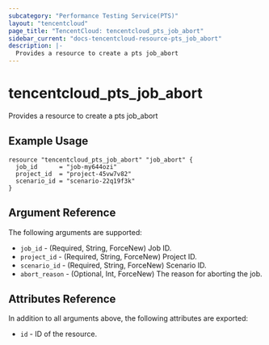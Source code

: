 ```yaml
---
subcategory: "Performance Testing Service(PTS)"
layout: "tencentcloud"
page_title: "TencentCloud: tencentcloud_pts_job_abort"
sidebar_current: "docs-tencentcloud-resource-pts_job_abort"
description: |-
  Provides a resource to create a pts job_abort
---
```


# tencentcloud_pts_job_abort

Provides a resource to create a pts job_abort

## Example Usage

```hcl
resource "tencentcloud_pts_job_abort" "job_abort" {
  job_id      = "job-my644ozi"
  project_id  = "project-45vw7v82"
  scenario_id = "scenario-22q19f3k"
}
```

## Argument Reference

The following arguments are supported:

* `job_id` - (Required, String, ForceNew) Job ID.
* `project_id` - (Required, String, ForceNew) Project ID.
* `scenario_id` - (Required, String, ForceNew) Scenario ID.
* `abort_reason` - (Optional, Int, ForceNew) The reason for aborting the job.

## Attributes Reference

In addition to all arguments above, the following attributes are exported:

* `id` - ID of the resource.



